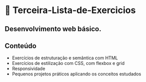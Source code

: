 # 📘 Terceira-Lista-de-Exercicios

## Desenvolvimento web básico.
## Conteúdo

- Exercícios de estruturação e semântica com HTML  
- Exercícios de estilização com CSS, com flexbox e grid
- Responsividade
- Pequenos projetos práticos aplicando os conceitos estudados
